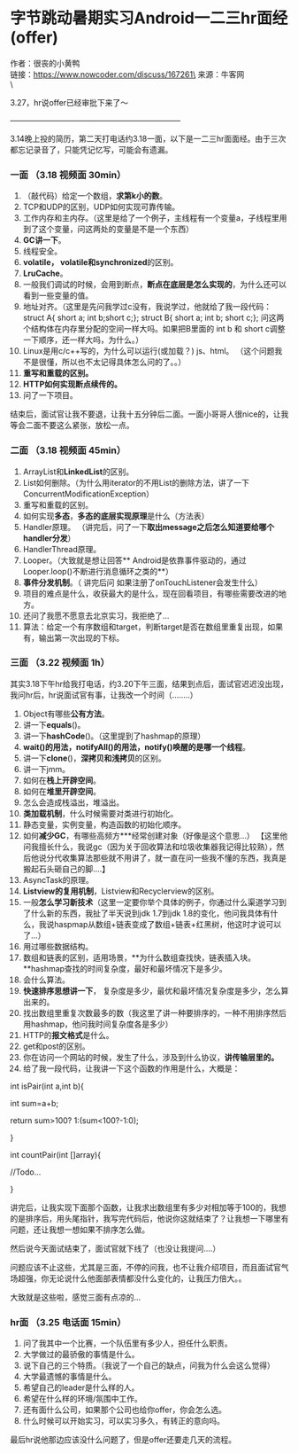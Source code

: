 # 字节跳动暑期实习Android一二三hr面经(offer)

作者：很丧的小黄鸭\
链接：https://www.nowcoder.com/discuss/167261\
来源：牛客网\
\


3.27，hr说offer已经审批下来了～

——————————————————————

3.14晚上投的简历，第二天打电话约3.18一面，以下是一二三hr面面经。由于三次都忘记录音了，只能凭记忆写，可能会有遗漏。

### **一面 （3.18 视频面 30min）**

1. （敲代码）给定一个数组，**求第k小的数**。
2. TCP和UDP的区别，UDP如何实现可靠传输。
3. 工作内存和主内存。（这里是给了一个例子，主线程有一个变量a，子线程里用到了这个变量，问这两处的变量是不是一个东西）
4. **GC讲一下**。
5. 线程安全。
6. **volatile， volatile和synchronized**的区别。
7. **LruCache**。
8. 一般我们调试的时候，会用到断点，**断点在底层是怎么实现的**，为什么还可以看到一些变量的值。
9. 地址对齐。（这里是先问我学过c没有，我说学过，他就给了我一段代码： struct A{ short a; int b;short c;};  struct B{ short a; int b; short c;}; 问这两个结构体在内存里分配的空间一样大吗。如果把B里面的 int b 和 short c调整一下顺序，还一样大吗，为什么。）
10. Linux是用c/c++写的，为什么可以运行(或加载？) js、html。 （这个问题我不是很懂，所以也不太记得具体怎么问的了。。）
11. **重写和重载的区别。**
12. **HTTP如何实现断点续传的。**
13. 问了一下项目。

结束后，面试官让我不要退，让我十五分钟后二面。一面小哥哥人很nice的，让我等会二面不要这么紧张，放松一点。

### **二面 （3.18 视频面 45min）**

1. ArrayList和**LinkedList**的区别。
2. List如何删除。（为什么用iterator的不用List的删除方法，讲了一下ConcurrentModificationException）
3. 重写和重载的区别。
4. 如何实现**多态**，**多态的底层实现原理**是什么（方法表）
5. Handler原理。 （讲完后，问了一下**取出message之后怎么知道要给哪个handler分发**）
6. HandlerThread原理。
7. Looper。（大致就是想让回答** Android是依靠事件驱动的，通过Looper.loop()不断进行消息循环之类的**）
8. **事件分发机制**。（ 讲完后问 如果注册了onTouchListener会发生什么）
9. 项目的难点是什么，收获最大的是什么，现在回看项目，有哪些需要改进的地方。
10. 还问了我愿不愿意去北京实习，我拒绝了...
11. 算法：给定一个有序数组和target，判断target是否在数组里重复出现，如果有，输出第一次出现的下标。

### **三面 （3.22 视频面 1h）**

其实3.18下午hr给我打电话，约3.20下午三面，结果到点后，面试官迟迟没出现，我问hr后，hr说面试官有事，让我改一个时间（........）

1. Object有哪些**公有方法**。
2. 讲一下**equals**()。
3. 讲一下**hashCode**()。（这里提到了hashmap的原理）
4. **wait()的用法，notifyAll()的用法，notify()唤醒的是哪一个线程**。
5. 讲一下**clone**()，**深拷贝和浅拷贝**的区别。
6. 讲一下jmm。
7. 如何在**栈上开辟空间**。
8. 如何在**堆里开辟空间**。
9. 怎么会造成栈溢出，堆溢出。
10. **类加载机制**，什么时候需要对类进行初始化。
11. 静态变量，实例变量，构造函数的初始化顺序。
12. 如何**减少GC**，有哪些高频方\*\*\*经常创建对象（好像是这个意思...） 【这里他问我擅长什么，我说gc（因为关于回收算法和垃圾收集器我记得比较熟），然后他说分代收集算法那些就不用讲了，就一直在问一些我不懂的东西，我真是搬起石头砸自己的脚....】
13. AsyncTask的原理。
14. **Listview的复用机制**，Listview和Recyclerview的区别。
15. 一般**怎么学习新技术**（这里一定要你举个具体的例子，你通过什么渠道学习到了什么新的东西，我扯了半天说到jdk 1.7到jdk 1.8的变化，他问我具体有什么，我说haspmap从数组+链表变成了数组+链表+红黑树，他这时才说可以了...）
16. 用过哪些数据结构。
17. 数组和链表的区别，适用场景，**为什么数组查找快，链表插入块。**hashmap查找的时间复杂度，最好和最坏情况下是多少。
18. 会什么算法。
19. **快速排序思想讲一下**， 复杂度是多少，最优和最坏情况复杂度是多少，怎么算出来的。
20. 找出数组里重复次数最多的数（我这里了讲一种要排序的，一种不用排序然后用hashmap，他问我时间复杂度各是多少）
21. HTTP的**报文格式**是什么。
22. get和post的区别。
23. 你在访问一个网站的时候，发生了什么，涉及到什么协议，**讲传输层里的。**
24. 给了我一段代码，让我讲一下这个函数的作用是什么，大概是：

int isPair(int a,int b){

int sum=a+b;

return sum>100? 1:(sum<100?-1:0);

}

int countPair(int \[]array){

//Todo...

}

讲完后，让我实现下面那个函数，让我求出数组里有多少对相加等于100的，我想的是排序后，用头尾指针，我写完代码后，他说你这就结束了？让我想一下哪里有问题，还让我想一想如果不排序怎么做。

然后说今天面试结束了，面试官就下线了（也没让我提问....）

问题应该不止这些，尤其是三面，不停的问我，也不让我介绍项目，而且面试官气场超强，你无论说什么他面部表情都没什么变化的，让我压力倍大。。

大致就是这些啦，感觉三面有点凉的...

### **hr面 （3.25 电话面 15min）**

1. 问了我其中一个比赛，一个队伍里有多少人，担任什么职责。
2. 大学做过的最骄傲的事情是什么。
3. 说下自己的三个特质。（我说了一个自己的缺点，问我为什么会这么觉得）
4. 大学最遗憾的事情是什么。
5. 希望自己的leader是什么样的人。
6. 希望在什么样的环境/氛围中工作。
7. 还有面什么公司，如果那个公司也给你offer，你会怎么选。
8. 什么时候可以开始实习，可以实习多久，有转正的意向吗。

最后hr说他那边应该没什么问题了，但是offer还要走几天的流程。
